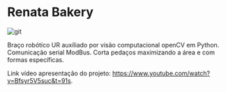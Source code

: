 # Renata Bakery

![git](https://github.com/user-attachments/assets/b307b37f-36ca-4b7a-ba6f-f47fc99e1ec7)

Braço robótico UR auxíliado por visão computacional openCV em Python. Comunicação serial ModBus. Corta pedaços maximizando a área e com formas específicas.

Link vídeo apresentação do projeto: https://www.youtube.com/watch?v=Bfsyr5V5suc&t=91s.
